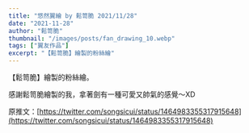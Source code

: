 ```yaml
---
title: "悠然翼繪 by 鬆笥脆 2021/11/28"
date: "2021-11-28"
author: "鬆笥脆"
thumbnail: "/images/posts/fan_drawing_10.webp"
tags: ["翼友作品"]
excerpt: "【鬆笥脆】繪製的粉絲繪"
---
```

【鬆笥脆】繪製的粉絲繪。

感謝鬆笥脆繪製的我，拿著劍有一種可愛又帥氣的感覺～XD

原推文：[https://twitter.com/songsicui/status/1464983355317915648](https://twitter.com/songsicui/status/1464983355317915648)